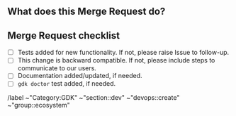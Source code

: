 ## What does this Merge Request do?

<!-- Briefly describe what this MR is about -->

## Merge Request checklist

- [ ] Tests added for new functionality. If not, please raise Issue to follow-up.
- [ ] This change is backward compatible.  If not, please include steps to communicate to our users.
- [ ] Documentation added/updated, if needed.
- [ ] `gdk doctor` test added, if needed.

/label ~"Category:GDK" ~"section::dev" ~"devops::create" ~"group::ecosystem"
